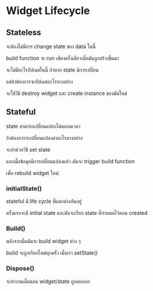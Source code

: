 # Widget Lifecycle

## Stateless

จะต้องไม่มีการ change state ของ data ในนี้

build function จะ run เพียงครั้งเดียวเมื่อมันถูกสร้างขึ้นมา

จะไม่มีอะไรอัปเดตในนี้ ถ้าหาก state มีการเปลี่ยน

แต่ถ้าต้องการจะอัปเดตอะไรบางอย่าง

จะใช้วิธี destroy widget และ create instance ของมันใหม่

## Stateful

state สามารถเปลี่ยนแปลงได้ตลอดเวลา

ถ้าต้องการจะเปลี่ยนแปลงค่าอะไรบางอย่าง

จะทำด้วยวิธี set state

และเมื่อข้อมุลมีการเปลี่ยนแปลงแล้ว มันจะ trigger build function

เพื่อ rebuild widget ใหม่

### initialState\(\)

stateful มี life cycle ที่แตกต่างกันอยู่

ครั้งแรกจะมี initial state และมันจะเรียก state ที่กำหนดไว้ตอน created

### Build\(\)

หลังจากนั้นมันจะ build widget ต่าง ๆ

build จะถูกเรียกใหม่ทุกครั้ง เมื่อเรา setState\(\)

### Dispose\(\)

จะทำงานเมื่อตอน widget/state ถูกลบออก

